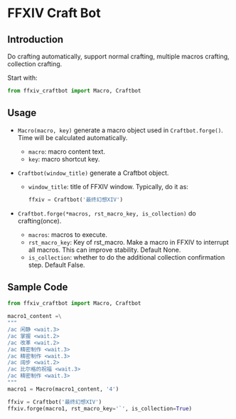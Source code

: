 # FFXIV Craft Bot
## Introduction

Do crafting automatically, support normal crafting, multiple macros crafting, collection crafting.

Start with:

```py
from ffxiv_craftbot import Macro, Craftbot
```

## Usage
- `Macro(macro, key)`
    generate a macro object used in `Craftbot.forge()`. Time will be calculated automatically.
    - `macro`: macro content text.
    - `key`: macro shortcut key.

- `Craftbot(window_title)`
    generate a Craftbot object.
    - `window_title`: title of FFXIV window. Typically, do it as:
        ```py
        ffxiv = Craftbot('最终幻想XIV')
        ```

- `Craftbot.forge(*macros, rst_macro_key, is_collection)`
    do crafting(once).
    - `macros`: macros to execute.
    - `rst_macro_key`: Key of rst_macro. Make a macro in FFXIV to interrupt all macros. This can improve stability. Default None.
    - `is_collection`: whether to do the additional collection confirmation step. Default False.

## Sample Code

```py
from ffxiv_craftbot import Macro, Craftbot

macro1_content =\
"""
/ac 闲静 <wait.3>
/ac 掌握 <wait.2>
/ac 改革 <wait.2>
/ac 精密制作 <wait.3>
/ac 精密制作 <wait.3>
/ac 阔步 <wait.2>
/ac 比尔格的祝福 <wait.3>
/ac 精密制作 <wait.3>
"""
macro1 = Macro(macro1_content, '4')

ffxiv = Craftbot('最终幻想XIV')
ffxiv.forge(macro1, rst_macro_key='`', is_collection=True)



```